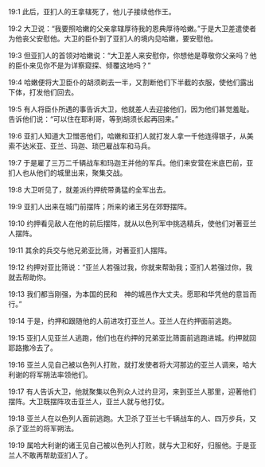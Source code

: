 <a id="1"></a>19:1  此后，亚扪人的王拿辖死了，他儿子接续他作王。  

<a id="2"></a>19:2  大卫说：“我要照哈嫩的父亲拿辖厚待我的恩典厚待哈嫩。”于是大卫差遣使者为他丧父安慰他。大卫的臣仆到了亚扪人的境内见哈嫩，要安慰他。  

<a id="3"></a>19:3  但亚扪人的首领对哈嫩说：“大卫差人来安慰你，你想他是尊敬你父亲吗？他的臣仆来见你不是为详察窥探、倾覆这地吗？”  

<a id="4"></a>19:4  哈嫩便将大卫臣仆的胡须剃去一半，又割断他们下半截的衣服，使他们露出下体，打发他们回去。  

<a id="5"></a>19:5  有人将臣仆所遇的事告诉大卫，他就差人去迎接他们，因为他们甚觉羞耻。告诉他们说：“可以住在耶利哥，等到胡须长起再回来。”  

<a id="6"></a>19:6  亚扪人知道大卫憎恶他们，哈嫩和亚扪人就打发人拿一千他连得银子，从美索不达米亚、亚兰、玛迦、琐巴雇战车和马兵。  

<a id="7"></a>19:7  于是雇了三万二千辆战车和玛迦王并他的军兵。他们来安营在米底巴前，亚扪人也从他们的城里出来，聚集交战。  

<a id="8"></a>19:8  大卫听见了，就差派约押统带勇猛的全军出去。  

<a id="9"></a>19:9  亚扪人出来在城门前摆阵；所来的诸王另在郊野摆阵。  

<a id="10"></a>19:10  约押看见敌人在他的前后摆阵，就从以色列军中挑选精兵，使他们对著亚兰人摆阵。  

<a id="11"></a>19:11  其余的兵交与他兄弟亚比筛，对著亚扪人摆阵。  

<a id="12"></a>19:12  约押对亚比筛说：“亚兰人若强过我，你就来帮助我；亚扪人若强过你，我就去帮助你。  

<a id="13"></a>19:13  我们都当刚强，为本国的民和　神的城邑作大丈夫。愿耶和华凭他的意旨而行。”  

<a id="14"></a>19:14  于是，约押和跟随他的人前进攻打亚兰人。亚兰人在约押面前逃跑。  

<a id="15"></a>19:15  亚扪人见亚兰人逃跑，他们也在约押的兄弟亚比筛面前逃跑进城。约押就回耶路撒冷去了。  

<a id="16"></a>19:16  亚兰人见自己被以色列人打败，就打发使者将大河那边的亚兰人调来，哈大利谢的将军朔法率领他们。  

<a id="17"></a>19:17  有人告诉大卫，他就聚集以色列众人过约旦河，来到亚兰人那里，迎著他们摆阵。大卫既摆阵攻击亚兰人，亚兰人就与他打仗。  

<a id="18"></a>19:18  亚兰人在以色列人面前逃跑。大卫杀了亚兰七千辆战车的人、四万步兵，又杀了亚兰的将军朔法。  

<a id="19"></a>19:19  属哈大利谢的诸王见自己被以色列人打败，就与大卫和好，归服他。于是亚兰人不敢再帮助亚扪人了。  

